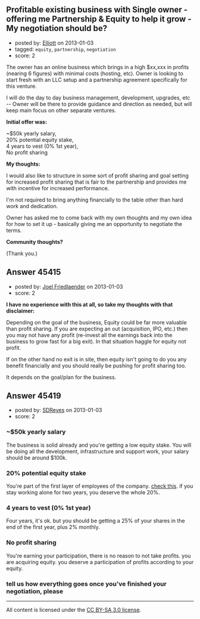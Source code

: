 ## Profitable existing business with Single owner - offering me Partnership & Equity to help it grow - My negotiation should be?

- posted by: [Elliott](https://stackexchange.com/users/-1/22358-elliott) on 2013-01-03
- tagged: `equity`, `partnership`, `negotiation`
- score: 2

The owner has an online business which brings in a high $xx,xxx in profits (nearing 6 figures) with minimal costs (hosting, etc). Owner is looking to start fresh with an LLC setup and a partnership agreement specifically for this venture. 

I will do the day to day business management, development, upgrades, etc -- Owner will be there to provide guidance and direction as needed, but will keep main focus on other separate ventures. 

**Initial offer was:** 

~$50k yearly salary,   
20% potential equity stake,  
4 years to vest (0% 1st year),   
No profit sharing

**My thoughts:** 

I would also like to structure in some sort of profit sharing and goal setting for increased profit sharing that is fair to the partnership and provides me with incentive for increased performance. 

I'm not required to bring anything financially to the table other than hard work and dedication. 

Owner has asked me to come back with my own thoughts and my own idea for how to set it up - basically giving me an opportunity to negotiate the terms. 

**Community thoughts?** 

(Thank you.)


## Answer 45415

- posted by: [Joel Friedlaender](https://stackexchange.com/users/-1/5543-joel-friedlaender) on 2013-01-03
- score: 2

**I have no experience with this at all, so take my thoughts with that disclaimer:**

Depending on the goal of the business, Equity could be far more valuable than profit sharing.  If you are expecting an out (acquisition, IPO, etc.) then you may  not have any profit (re-invest all the earnings back into the business to grow fast for a big exit).  In that situation haggle for equity not profit.

If on the other hand no exit is in site, then equity isn't going to do you any benefit financially and you should really be pushing for profit sharing too.

It depends on the goal/plan for the business.


## Answer 45419

- posted by: [SDReyes](https://stackexchange.com/users/-1/5001-sdreyes) on 2013-01-03
- score: 2

<h3>~$50k yearly salary</h3>

<p>The business is solid already and you're getting a low equity stake. You will be doing all the development, infrastructure and support work, your salary should be around $100k.</p>

<h3>20% potential equity stake</h3>

<p>You're part of the first layer of employees of the company. <a href="http://answers.onstartups.com/a/23326/5001">check this</a>. if you stay working alone for two years, you deserve the whole 20%.</p>

<h3>4 years to vest (0% 1st year)</h3>

<p>Four years, it's ok. but you should be getting a 25% of your shares in the end of the first year, plus 2% monthly.</p>

<h3>No profit sharing</h3>

<p>You're earning your participation, there is no reason to not take profits. you are acquiring equity. you deserve a participation of profits according to your equity.</p>

<h3>tell us how everything goes once you've finished your negotiation, please</h3>




---

All content is licensed under the [CC BY-SA 3.0 license](https://creativecommons.org/licenses/by-sa/3.0/).
